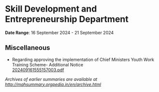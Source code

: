 # Skill Development and Entrepreneurship Department

**Date Range**: 16 September 2024 - 21 September 2024


## Miscellaneous
- Regarding approving the implementation of Chief Ministers Youth Work Training Scheme- Additional Notice\
  [202409161555157003.pdf](https://gr.maharashtra.gov.in/Site/Upload/Government%20Resolutions/English/202409161555157003.pdf)


*Archives of earlier summaries are available at http://mahsummary.orgpedia.in/en/archive.html*